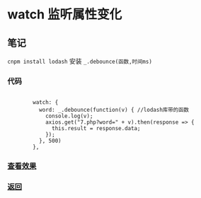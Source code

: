 # watch 监听属性变化

## 笔记

`cnpm install lodash` 安装
`_.debounce(函数,时间ms)`

### 代码

```es6

        watch: {
          word: _.debounce(function(v) { //lodash库带的函数
            console.log(v);
            axios.get("7.php?word=" + v).then(response => {
              this.result = response.data;
            });
          }, 500)
        },

```

### [查看效果](8.html "内容展示")

### [返回](../index.html)
